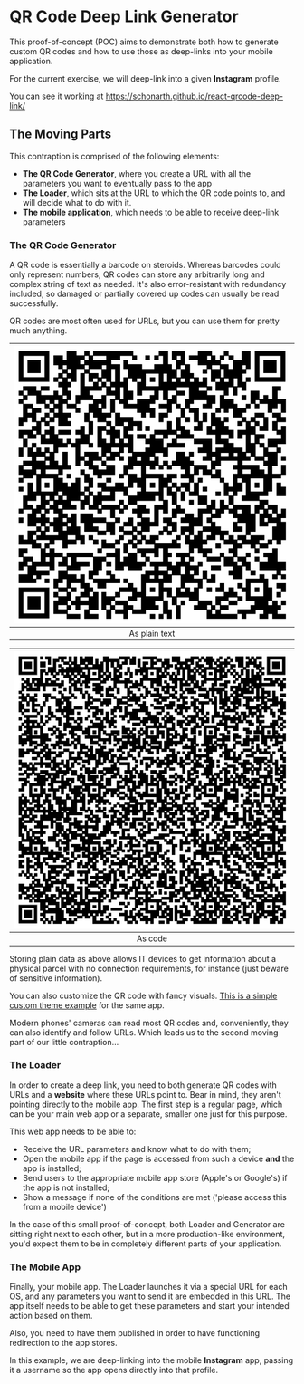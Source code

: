 # QR Code Deep Link Generator

This proof-of-concept (POC) aims to demonstrate both how to generate custom QR codes and how to use those as deep-links into your mobile application.

For the current exercise, we will deep-link into a given **Instagram** profile.

You can see it working at https://schonarth.github.io/react-qrcode-deep-link/

## The Moving Parts

This contraption is comprised of the following elements:

* **The QR Code Generator**, where you create a URL with all the parameters you want to eventually pass to the app
* **The Loader**, which sits at the URL to which the QR code points to, and will decide what to do with it.
* **The mobile application**, which needs to be able to receive deep-link parameters

### The QR Code Generator

A QR code is essentially a barcode on steroids. Whereas barcodes could only represent numbers, QR codes can store any arbitrarily long and complex string of text as needed. It's also error-resistant with redundancy included, so damaged or partially covered up codes can usually be read successfully.

QR codes are most often used for URLs, but you can use them for pretty much anything.

| ![Lorem ipsum dolor sit amet...](./public/lipsum.png)
|:--:|
| As plain text

| ![.eslintrc](./public/eslintrc.png)
|:--:|
| As code

Storing plain data as above allows IT devices to get information about a physical parcel with no connection requirements, for instance (just beware of sensitive information).

You can also customize the QR code with fancy visuals. [This is a simple custom theme example](https://schonarth.github.io/react-qrcode-deep-link/?theme=react) for the same app.

Modern phones' cameras can read most QR codes and, conveniently, they can also identify and follow URLs. Which leads us to the second moving part of our little contraption...

### The Loader

In order to create a deep link, you need to both generate QR codes with URLs and a **website** where these URLs point to. Bear in mind, they aren't pointing directly to the mobile app. The first step is a regular page, which can be your main web app or a separate, smaller one just for this purpose.

This web app needs to be able to:

* Receive the URL parameters and know what to do with them;
* Open the mobile app if the page is accessed from such a device **and** the app is installed;
* Send users to the appropriate mobile app store (Apple's or Google's) if the app is not installed;
* Show a message if none of the conditions are met ('please access this from a mobile device')

In the case of this small proof-of-concept, both Loader and Generator are sitting right next to each other, but in a more production-like environment, you'd expect them to be in completely different parts of your application.

### The Mobile App

Finally, your mobile app. The Loader launches it via a special URL for each OS, and any parameters you want to send it are embedded in this URL. The app itself needs to be able to get these parameters and start your intended action based on them.

Also, you need to have them published in order to have functioning redirection to the app stores.

In this example, we are deep-linking into the mobile **Instagram** app, passing it a username so the app opens directly into that profile.